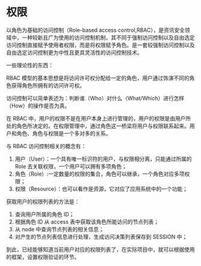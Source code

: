 # 权限

以角色为基础的访问控制（Role-based access control,RBAC），是资讯安全领域中，一种较新且广为使用的访问控制机制，其不同于强制访问控制以及自由选定访问控制直接赋予使用者权限，而是将权限赋予角色。是一套较强制访问控制以及自由选定访问控制更为中性且更具灵活性的访问控制技术。

一些理论性的东西：

RBAC 模型的基本思想是将访问许可权分配给一定的角色，用户通过饰演不同的角色获得角色所拥有的访问许可权。

访问控制可以简单表述为：判断谁（Who）对什么（What/Which）进行怎样（How）的操作是否为真。

在 RBAC 中，用户的权限不是在用户本身上进行管理的，用户的权限是由用户所处的角色所决定的。在权限管理中，通过角色这一桥梁将用户与权限联系起来。用户和角色、角色与权限是一个多对多的关系。

与 RBAC 访问控制相关的概念有：

1. 用户（User）：一个具有唯一标识符的用户，与权限相分离，只能通过所属的 Role 去关联权限，一个用户可以拥有多项角色；
2. 角色（Role）:一定数量的权限的集合，角色可以继承，一个角色对应多项权限；
3. 权限（Resource）：也可以看作是资源，它对应了应用系统中的一个功能；

获取用户的权限列表的方法是：

1. 查询用户所属的角色 ID；
2. 根据角色 ID 从 access 表中获取该角色所能访问的节点列表；
3. 从 node 中查询节点列表的相关信息；
4. 对产生的节点列表信息进行处理，生成访问决策列表保存到 SESSION 中；

到此，已经能够知道当前用户对应的权限列表了，在实际项目中，就可以根据使用的框架，设置权限验证的环节。
